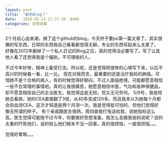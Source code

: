 ```yaml
---
layout: post
title:  "新的Blog？"
date:   2018-05-13 21:37:30 -0400
categories: 日常琐事
---
```

2个月前心血来潮，搞了这个github的blog，今天终于要po第一篇文章了。其实很懒的写东西，日常的东西我自己看看都觉得无聊。专业的东西写起来么太累了。
好像在2012年删掉了一个私人日记的Blog之后，真的觉得没必要写了。写了让其他人看了还觉得我是个偏执，不可理喻的人。

不过今年好惨，精神上备受打击。所以呢，还是觉得把很惨的心境写下来，以后不高兴的时候看一看，比一比。
现在对我而言，最重要的还是治疗我妈的肺癌。可惜她不是个合格的病人，有的时候觉得好郁闷，不过人面临绝境，可能都愿意相信一些不合常理的事情吧。真的让我很痛苦，她愿意相信中医，气功和各种保健品，却不愿意相信自己的主治医生。我觉得这是无知，但又无可奈何。
5/9号，我爸陪她去看病，她的CEA直接翻了3倍，从40多变成120多。而且我本以为她每个月都会验血测CEA，这次才知道是两个月测一次。我是觉得挺可怕的，但他们觉得好像无所谓的样子。
有个亲戚跟医生很熟，周四直接打电话给我，说她指标这么高，医生觉得可能拖不过今年，你要做好思想准备。我怎么去跟我爸妈说呢？说的太重的吓死他们，说的轻么他们根本不当一回事。真的很烦恼，一直很烦恼。。。

觉得好累啊。。。 
